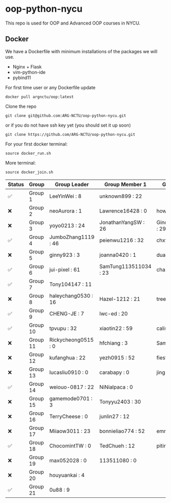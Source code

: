 # oop-python-nycu

This repo is used for OOP and Advanced OOP courses in NYCU.

## Docker

We have a Dockerfile with minimum installations of the packages we will use.
* Nginx + Flask
* vim-python-ide
* pybind11

For first time user or any Dockerfile update
```
docker pull argnctu/oop:latest
```

Clone the repo
```
git clone git@github.com:ARG-NCTU/oop-python-nycu.git
```
or if you do not have ssh key yet (you should set it up soon)
```
git clone https://github.com/ARG-NCTU/oop-python-nycu.git
```

For your first docker terminal:
```
source docker_run.sh
```

More terminal:
```
source docker_join.sh
```

<!--START_SECTION:pytest-->
| Status | Group | Group Leader | Group Member 1 | Group Member 2 |
| ------ | ------ | ------ | ------ | ------ |
| ✅ | Group 1 | LeeYinWei : 8 | unknown899 : 22 |  |
| ❌ | Group 2 | neoAurora : 1 | Lawrence16428 : 0 | howardhung14 : 12 |
| ❌ | Group 3 | yoyo0213 : 24 | JonathanYangSW : 26 | GinoChen113511247 : 29 |
| ✅ | Group 4 | JumboZhang1119 : 46 | peienwu1216 : 32 | chxyuuu : 44 |
| ❌ | Group 5 | ginny923 : 3 | joanna0420 : 1 | dua0505 : 1 |
| ✅ | Group 6 | jui-pixel : 61 | SamTung113511034 : 23 | charles691 : 33 |
| ✅ | Group 7 | Tony104147 : 11 |  |  |
| ❌ | Group 8 | haleychang0530 : 16 | Hazel-1212 : 21 | tree1014 : 1 |
| ✅ | Group 9 | CHENG-JE : 7 | lwc-ed : 20 |  |
| ✅ | Group 10 | tpvupu : 32 | xiaotin22 : 59 | calistayang : 11 |
| ❌ | Group 11 | Rickycheong0515 : 0 | hfchiang : 3 | Samuel11GitHub : 0 |
| ❌ | Group 12 | kufanghua : 22 | yezh0915 : 52 | fiesta0217 : 7 |
| ❌ | Group 13 | lucasliu0910 : 0 | carabapy : 0 | jing1688 : 64 |
| ✅ | Group 14 | weiouo-0817 : 22 | NiNialpaca : 0 |  |
| ❌ | Group 15 | gamemode0701 : 3 | Tonyyu2403 : 30 |  |
| ❌ | Group 16 | TerryCheese : 0 | junlin27 : 12 |  |
| ❌ | Group 17 | Miiaow3011 : 23 | bonnieliao774 : 52 | emmazheng0318 : 0 |
| ✅ | Group 18 | ChocomintTW : 0 | TedChueh : 12 | pitinghsu : 0 |
| ❌ | Group 19 | max052028 : 0 | 113511080 : 0 |  |
| ❌ | Group 20 | houyuankai : 4 |  |  |
| ✅ | Group 21 | 0u88 : 9 |  |  |
<!--END_SECTION:pytest-->